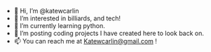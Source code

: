 - 👋 Hi, I’m @katewcarlin
- 👀 I’m interested in billiards, and tech!
- 🌱 I’m currently learning python.
- 💞️ I’m posting coding projects I have created here to look back on.  
- 📫 You can reach me at Katewcarlin@gmail.com ! 

<!---
katewcarlin/katewcarlin is a ✨ special ✨ repository because its `README.md` (this file) appears on your GitHub profile.
You can click the Preview link to take a look at your changes.
--->
